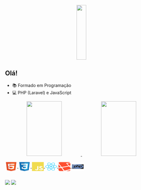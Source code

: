 <div align="center">
  <img src="https://c.tenor.com/flflC6GFzO8AAAAM/sultan-alrefaei-programmer.gif" height="180em" width="25%" >
</div>

## Olá!

- 📚 Formado em Programação
- 💻 PHP (Laravel) e JavaScript

<div align="center">
  <a href="https://github.com/fdc2001">
  <img height="180em" width="48%" src="https://github-readme-stats.vercel.app/api?username=fdc2001&show_icons=true&theme=dracula&include_all_commits=true&count_private=true"/>
  <img height="180em" width="48%" src="https://github-readme-stats.vercel.app/api/top-langs/?username=fdc2001&layout=compact&langs_count=7&theme=dracula"/>
</div>
<div style="display: inline_block"><br>
  <img align="center" alt="HTML" height="30" width="40" src="https://raw.githubusercontent.com/devicons/devicon/master/icons/html5/html5-original.svg">
  <img align="center" alt="CSS" height="30" width="40" src="https://raw.githubusercontent.com/devicons/devicon/master/icons/css3/css3-original.svg">
  <img align="center" alt="Js" height="30" width="40" src="https://raw.githubusercontent.com/devicons/devicon/master/icons/javascript/javascript-plain.svg">
  <img align="center" alt="React" height="30" width="40" src="https://raw.githubusercontent.com/devicons/devicon/master/icons/react/react-original.svg">
  <img align="center" alt="Laravel" height="30" width="40" src="https://raw.githubusercontent.com/devicons/devicon/master/icons/laravel/laravel-plain.svg">
  <img align="center" alt="Laravel" height="30" width="40" src="https://raw.githubusercontent.com/devicons/devicon/master/icons/php/php-original.svg">
  </div>
  
  ##
  
 <div> 
  <a href = "mailto:eu@filipeclemente.pt"><img src="https://img.shields.io/badge/-email-%23333?style=for-the-badge&logo=mail&logoColor=white" target="_blank"></a>
  <a href="https://www.linkedin.com/in/https://www.linkedin.com/in/filipe-clemente//" target="_blank"><img src="https://img.shields.io/badge/-LinkedIn-%230077B5?style=for-the-badge&logo=linkedin&logoColor=white" target="_blank"></a> 
